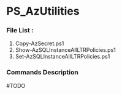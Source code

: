 # PS_AzUtilities
<p>
  <H3>File List : </H2>
  <ol>
    <li>Copy-AzSecret.ps1 </li>
    <li>Show-AzSQLInstanceAllLTRPolicies.ps1 </li>
    <li>Set-AzSQLInstanceAllLTRPolicies.ps1 </li>
  </ol>
</p>
<p>
  <H3>Commands Description</H3>
  #TODO
</p>
